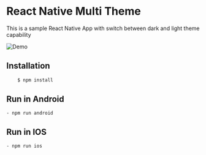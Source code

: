 # React Native Multi Theme

This is a sample React Native App with switch between dark and light theme capability

![Demo](https://github.com/majidln/rn_theming/blob/master/preview.gif?raw=true)

## Installation
```sh
    $ npm install
```

## Run in Android
    - npm run android

## Run in IOS
    - npm run ios
